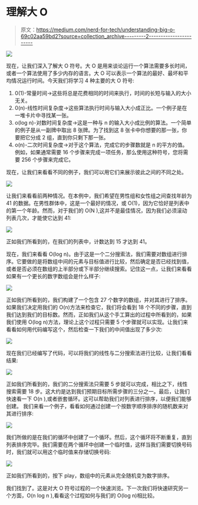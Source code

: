 # 理解大 O

> 原文：<https://medium.com/nerd-for-tech/understanding-big-o-69c02aa59bd2?source=collection_archive---------2----------------------->

![](img/81ec378a013ebfcfa76a48200fcc51aa.png)

现在，让我们深入了解大 O 符号。大 O 是用来谈论运行一个算法需要多长时间，或者一个算法使用了多少内存的语言。大 O 可以表示一个算法的最好、最坏和平均情况运行时间。今天我们将学习 4 种主要的大 O 符号:

1.  0(1)-常量时间→这些将总是花费相同的时间来执行，时间的长短与输入的大小无关。
2.  0(n)-线性时间复杂度→这些算法执行时间与输入大小成正比。一个例子是在一堆卡片中寻找某一张。
3.  o(log n)-对数时间复杂度→这是一种与 n 的输入大小成比例的算法。一个简单的例子是从一副牌中取出 8 张牌。为了找到这 8 张卡中你想要的那一张，你要把它分成 2 组，直到你只剩下那一张。
4.  o(n)-二次时间复杂度→对于这个算法，完成它的步骤数就是 n 的平方的值。例如，如果通常需要 16 个步骤来完成一项任务，那么使用这种符号，您将需要 256 个步骤来完成它。

现在，让我们来看看不同的例子，我们可以用它们来展示彼此之间的不同之处。

![](img/bedf60b8baf75da0a80e45f89e390528.png)

让我们来看看前两种情况。在本例中，我们希望在男性组和女性组之间查找年龄为 41 的数据。在男性群体中，这是一个最好的情况，或 O(1)，因为它恰好是列表中的第一个年龄。然而，对于我们的 O(N ),这并不是最佳情况，因为我们必须滚动列表几次，才能使它达到 41:

![](img/8c4cd754a8a52400ec0e04a8908f60cd.png)

正如我们所看到的，在我们的列表中，计数达到 15 才达到 41。

现在，我们来看看 O(log n)。由于这是一个二分搜索法，我们需要对数组进行排序。它要做的是将数组中间的元素与目标值进行比较，然后确定是否已经找到值，或者是否必须在数组的上半部分或下半部分继续搜索。记住这一点，让我们来看看如果有一个更长的数字数组会是什么样子:

![](img/1809f0550d558ac52a2e78976cdf3027.png)

正如我们所看到的，我们构建了一个包含 27 个数字的数组，并对其进行了排序。如果我们决定用我们的 O(n)方法来检查它，我们将会看到 18 个不同的步骤，直到我们达到我们的目标数。然而，正如我们从这个手工算出的过程中所看到的，如果我们使用 O(log n)方法，理论上这个过程只需要 5 个步骤就可以实现。让我们来看看如何用代码编写这个，然后检查一下我们的中间值出现了多少次:

![](img/005d89404cb6aa9bbdae236a42826573.png)

现在我们已经编写了代码，可以将我们的线性与二分搜索法进行比较，让我们看看结果:

![](img/72019c809cba553eabe66dca5c90c939.png)

正如我们所看到的，我们的二分搜索法只需要 5 步就可以完成，相比之下，线性搜索需要 18 步。这大约是达到我们预期目标所需步骤的三分之一。最后，让我们快速看一下 O(n ),或者嵌套循环。这可以帮助我们对列表进行排序，以便我们能够创建。
我们来看一个例子，看看如何通过创建一个按数字顺序排序的随机数来对其进行排序:

![](img/68e560478901b608bfda0f732d9cf400.png)

我们所做的是在我们的循环中创建了一个循环。然后，这个循环将不断重复，直到列表排序完毕。我们需要在两个循环中创建一个临时值，这样当我们需要切换号码时，我们就可以用这个临时值来存储切换号码:

![](img/03bb2fd44ca421c0cffde129b7954c4c.png)

正如我们所看到的，按下 play，数组中的元素从完全随机变为数字排序。

我们找到了。这是对大 O 符号过程的一个快速浏览。下一次我们将快速研究另一个方面，O(n log n ),看看这个过程如何与我们的 O(log n)相比较。